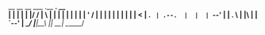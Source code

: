  __    __   __  ___ .__   __.        __  
|  |  |  | |  |/  / |  \ |  |       |  | 
|  |  |  | |  '  /  |   \|  |       |  | 
|  |  |  | |    <   |  . `  | .--.  |  | 
|  `--'  | |  .  \  |  |\   | |  `--'  | 
 \______/  |__|\__\ |__| \__|  \______/  
                                         